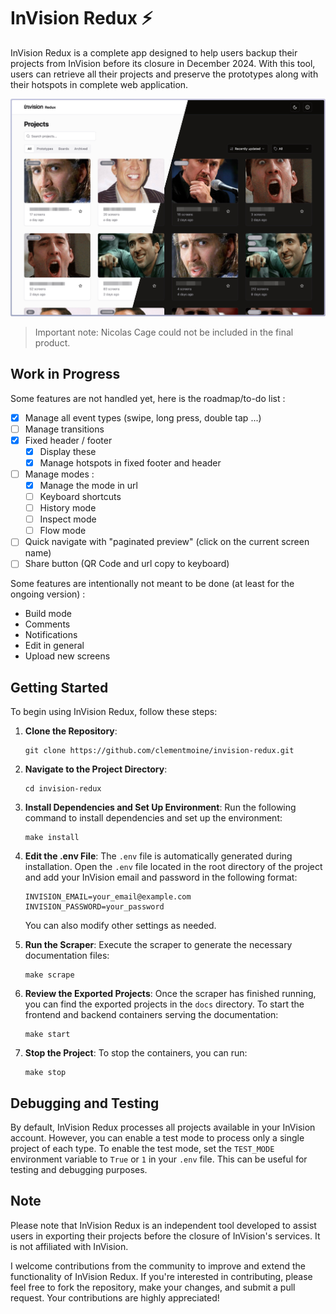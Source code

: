 # InVision Redux ⚡️

InVision Redux is a complete app designed to help users backup their projects from InVision before its closure in December 2024. With this tool, users can retrieve all their projects and preserve the prototypes along with their hotspots in complete web application.

![Description de l'image](./screenshot.png)

> Important note: Nicolas Cage could not be included in the final product.

## Work in Progress

Some features are not handled yet, here is the roadmap/to-do list :

- [x] Manage all event types (swipe, long press, double tap ...)
- [ ] Manage transitions
- [x] Fixed header / footer
  - [x] Display these
  - [x] Manage hotspots in fixed footer and header
- [ ] Manage modes :
  - [x] Manage the mode in url
  - [ ] Keyboard shortcuts
  - [ ] History mode
  - [ ] Inspect mode
  - [ ] Flow mode
- [ ] Quick navigate with "paginated preview" (click on the current screen name)
- [ ] Share button (QR Code and url copy to keyboard)

Some features are intentionally not meant to be done (at least for the ongoing version) :

- Build mode
- Comments
- Notifications
- Edit in general
- Upload new screens

## Getting Started

To begin using InVision Redux, follow these steps:

1. **Clone the Repository**:

   ```
   git clone https://github.com/clementmoine/invision-redux.git
   ```

2. **Navigate to the Project Directory**:

   ```
   cd invision-redux
   ```

3. **Install Dependencies and Set Up Environment**:
   Run the following command to install dependencies and set up the environment:

   ```
   make install
   ```

4. **Edit the .env File**:
   The `.env` file is automatically generated during installation. Open the `.env` file located in the root directory of the project and add your InVision email and password in the following format:

   ```
   INVISION_EMAIL=your_email@example.com
   INVISION_PASSWORD=your_password
   ```

   You can also modify other settings as needed.

5. **Run the Scraper**:
   Execute the scraper to generate the necessary documentation files:

   ```
   make scrape
   ```

6. **Review the Exported Projects**:
   Once the scraper has finished running, you can find the exported projects in the `docs` directory. To start the frontend and backend containers serving the documentation:

   ```
   make start
   ```

7. **Stop the Project**:
   To stop the containers, you can run:
   ```
   make stop
   ```

## Debugging and Testing

By default, InVision Redux processes all projects available in your InVision account. However, you can enable a test mode to process only a single project of each type. To enable the test mode, set the `TEST_MODE` environment variable to `True` or `1` in your `.env` file. This can be useful for testing and debugging purposes.

## Note

Please note that InVision Redux is an independent tool developed to assist users in exporting their projects before the closure of InVision's services. It is not affiliated with InVision.

I welcome contributions from the community to improve and extend the functionality of InVision Redux. If you're interested in contributing, please feel free to fork the repository, make your changes, and submit a pull request. Your contributions are highly appreciated!
